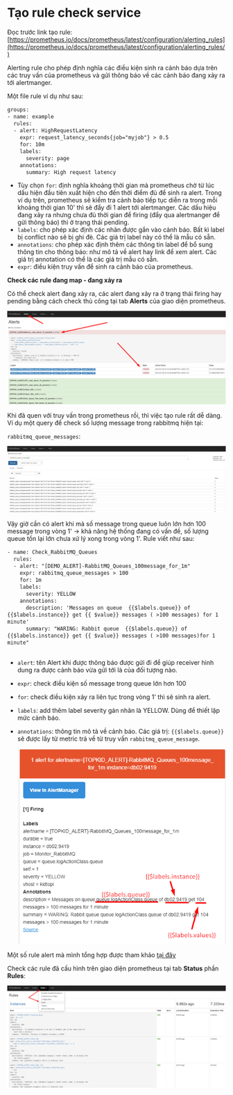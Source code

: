 # Tạo rule check service

Đọc trước link tạo rule: [https://prometheus.io/docs/prometheus/latest/configuration/alerting_rules](https://prometheus.io/docs/prometheus/latest/configuration/alerting_rules/)

Alerting rule cho phép định nghĩa các điều kiện sinh ra cảnh báo dựa trên các truy vấn của prometheus và gửi thông báo về các cảnh báo đang xảy ra tới alertmanger.

Một file rule ví dụ như sau:

```
groups:
- name: example
  rules:
  - alert: HighRequestLatency
    expr: request_latency_seconds{job="myjob"} > 0.5
    for: 10m
    labels:
      severity: page
    annotations:
      summary: High request latency
```

- Tùy chọn `for`: định nghĩa khoảng thời gian mà prometheus chờ từ lúc dấu hiện đầu tiên xuất hiện cho đến thời điểm đủ để sinh ra  alert. Trong ví dụ trên, prometheus sẽ kiểm tra cảnh báo tiếp tục diễn ra     trong mỗi khoảng thời gian 10' thì sẽ đẩy đi 1 alert tới alertmanger. Các dấu hiệu đang xảy ra nhưng chưa đủ thời gian để firing (đẩy qua alertmanger để gửi thông báo) thì ở trạng thái pending.
- `labels`: cho phép xác định các nhãn được gắn vào cảnh báo. Bất kì label bị conflict nào sẽ bị ghi đè. Các giá trị label này có thể là mẫu có sẵn.
- `annotations`: cho phép xác định thêm các thông tin label để bổ sung thông tin cho thông báo: như mô tả về alert hay link để xem alert. Các giá trị annotation có thể là các giá trị mẫu có sẵn.
- `expr`: điều kiện truy vấn để sinh ra cảnh báo của prometheus.

**Check các  rule đang map - đang xảy ra**

Có thể check alert đang xảy ra, các alert đang xảy ra ở trạng thái firing hay pending bằng cách check thủ công tại tab **Alerts** của giao diện prometheus.

![img](./images/8.1.png)

Khi đã quen với truy vấn trong prometheus rồi, thì việc tạo rule rất dễ dàng. Ví dụ một query để check số lượng message trong rabbitmq hiện tại: 

`rabbitmq_queue_messages`: 

![img](./images/8.2.png)

Vậy giờ cần có alert khi mà số message trong queue luôn lớn hơn 100 message trong vòng 1' → khả năng hệ thống đang có vấn đề, số lượng queue tồn lại lớn chưa xử lý xong trong vòng 1'. Rule viết như sau: 

```
- name: Check_RabbitMQ_Queues
  rules:
  - alert: "[DEMO_ALERT]-RabbitMQ_Queues_100message_for_1m"
    expr: rabbitmq_queue_messages > 100
    for: 1m
    labels:
      severity: YELLOW
    annotations:
      description: 'Messages on queue  {{$labels.queue}} of {{$labels.instance}} get {{ $value}} messages ( >100 messages) for 1 minute'
      summary: "WARING: Rabbit queue  {{$labels.queue}} of {{$labels.instance}} get {{ $value}} messages ( >100 messages)for 1 minute"
 
```

- `alert`: tên Alert khi được thông báo được gửi đi để giúp receiver hình dung ra được cảnh báo vừa gửi tới là của đối tượng nào.

- `expr`: check điều kiện số message trong queue lớn hơn 100

- `for`: check điều kiện xảy ra liên tục trong vòng 1' thì sẽ sinh ra alert.

- `labels`: add thêm label severity gán nhãn là YELLOW. Dùng để thiết lập mức cảnh báo.

- `annotations`: thông tin mô tả về cảnh báo. Các giá trị: `{{$labels.queue}}` sẽ được lấy từ metric trả về từ truy vấn  `rabbitmq_queue_message`. 

  ![img](./images/8.3.png)

Một số rule alert mà mình tổng hợp được tham khảo [tại đây](./templates/alert_rules/)

Check các rule đã cấu hình trên giao diện prometheus tại tab **Status** phần **Rules**:

![img](./images/8.4.png)


